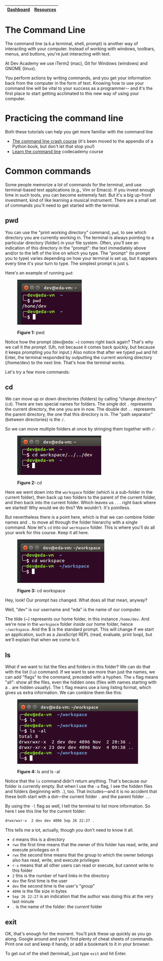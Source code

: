 [Dashboard](/README.md) | [Resources ](README.md) |
------------|----------|

# The Command Line

The command line (a.k.a terminal, shell, prompt) is another way of interacting with your computer. Instead of working with windows, toolbars, menus, and buttons, you're just interacting with text.

At Dev Academy we use iTerm2 (mac), Git for Windows (windows) and GNOME (linux).

You perform actions by writing commands, and you get your information back from the computer in the form of text. Knowing how to use your command line will be vital to your success as a programmer-- and it's the first place to start getting acclimated to this new way of using your computer.

# Practicing the command line

Both these tutorials can help you get more familiar with the command line
- [The command line crash course](https://learnpythonthehardway.org/book/appendixa.html) (it's been moved to the appendix of a Python book, but don't let that stop you!)
- [Learn the command line](https://www.codecademy.com/learn/learn-the-command-line) codecademy course


# Common commands

Some people memorize a lot of commands for the terminal, and use terminal-based text applications (e.g., Vim or Emacs). If you invest enough time in such tools, you can become extremely fast. But it's a big up-front investment, kind of like learning a musical instrument. There are a small set of commands you'll need to get started with the terminal.

## pwd

You can use the "print working directory" command, `pwd`, to see which directory you are currently working in. The terminal is always pointing to a particular directory (folder) in your file system. Often, you'll see an indication of this directory in the "prompt": the text immediately above and/or to the left of the line on which you type. The "prompt" (to prompt you to type) varies depending on how your terminal is set up, but it appears every time it's your turn to type. The simplest prompt is just `$`.

Here's an example of running `pwd`:

<figure>
  <img src="images/command-line-pwd.png" alt="The pwd command"><br>
  <figcaption>
    <p><strong>Figure 1:</strong> pwd</p>
  </figcaption>
</figure>

Notice how the prompt (dev@eda: ~) comes right back again? That's why we call it the *prompt*. (Uh, not because it comes back quickly, but because it keeps prompting you for input.) Also notice that after we typed `pwd` and hit Enter, the terminal responded by outputting the current working directory (/home/dev) to the next line. That's how the terminal works.

Let's try a few more commands:

## cd

We can move up or down directories (folders) by calling "change directory" (`cd`). There are two special names for folders. The single dot `.` represents the current directory, the one you are in now. The double dot `..` represents the parent directory, the one that this directory is in. The "path separator" (between directories) is the `/`.

So we can move multiple folders at once by stringing them together with `/`:

<figure>
  <img src="images/command-line-cd-circles.png" alt="The cd command"><br>
  <figcaption>
    <p><strong>Figure 2:</strong> cd</p>
  </figcaption>
</figure>

Here we went down into the `workspace` folder (which is a sub-folder in the current folder), then back up two folders to the parent of the current folder, and then back into the current folder. Which leaves us . . . right back where we started! Why would we do this? We wouldn't. It's pointless.

But nevertheless there *is* a point here, which is that we can combine folder names and .. to move all through the folder hierarchy with a single command. Now let's `cd` into our `workspace` folder. This is where you'll do all your work for this course. Keep it all here.

<figure>
  <img src="images/command-line-cd-workspace.png" alt="Change directory to workspace"><br>
  <figcaption>
    <p><strong>Figure 3:</strong> cd workspace</p>
  </figcaption>
</figure>

Hey, look! Our prompt has changed. What does all that mean, anyway?

Well, "dev" is our username and "eda" is the name of our computer.

The tilde (~) represents our home folder, in this instance `/home/dev`. And we're now in the `workspace` folder *inside* our home folder, hence `~/workspace`. And the $ is the standard prompt. This will change if we start an application, such as a JavaScript REPL (read, evaluate, print loop), but we'll explain that when we come to it.

## ls

What if we want to list the files and folders in this folder? We can do that with the list (`ls`) command. If we want to see more than just the names, we can add "flags" to the command, preceded with a hyphen. The `a` flag means "all": show all the files, even the hidden ones (files with names starting with a `.` are hidden usually). The `l` flag means use a long listing format, which gives us extra information. We can combine them like this:

<figure>
  <img src="images/command-line-ls-al.png" alt="The ls -al command"><br>
  <figcaption>
    <p><strong>Figure 4:</strong> ls and ls -al</p>
  </figcaption>
</figure>

Notice that the `ls` command didn't return anything. That's because our folder is currently empty. But when I use the `-a` flag, I see the hidden files and folders (beginning with `.`), too. That includes&mdash;and it is no accident that these both start with a dot&mdash;the current folder `.` and the parent folder `..`.

By using the `-l` flag as well, I tell the terminal to list more information. So here I see this line for the current folder:

```bash
drwxrwxr-x  2 dev dev 4096 Sep 26 22:27 .
```

This tells me a lot, actually, though you don't need to know it all.

- `d` means this is a directory
- `rwx` the first time means that the owner of this folder has read, write, and execute privileges on it
- `rwx` the second time means that the group to which the owner belongs also has read, write, and execute privileges
- `r-x` means that all other users can read or execute, but cannot write to this folder
- `2` this is the number of hard links in the directory
- `dev` the first time is the user
- `dev` the second time is the user's "group"
- `4096` is the file size in bytes
- `Sep 26 22:27` is an indication that the author was doing this at the very last minute
- `.` is the name of the folder: the *current* folder

## exit

OK, that's enough for the moment. You'll pick these up quickly as you go along. Google around and you'll find plenty of cheat sheets of commands. Print one out and keep it handy, or add a bookmark to it in your browser.

To get out of the shell (terminal), just type `exit` and hit Enter.
